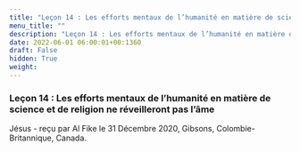 ```yaml
---
title: "Leçon 14 : Les efforts mentaux de l’humanité en matière de science et de religion ne réveilleront pas l’âme"
menu_title: ""
description: "Leçon 14 : Les efforts mentaux de l’humanité en matière de science et de religion ne réveilleront pas l’âme"
date: 2022-06-01 06:00:01+00:1360
draft: False
hidden: True
weight:
---
```

### Leçon 14 : Les efforts mentaux de l’humanité en matière de science et de religion ne réveilleront pas l’âme

Jésus - reçu par Al Fike le 31 Décembre 2020, Gibsons, Colombie-Britannique, Canada.



